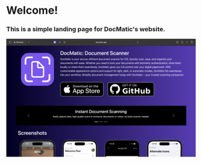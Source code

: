 # Welcome!
### This is a simple landing page for DocMatic's website.

<div style="display: flex; flex-direction: column; align-items: center; text-align: center;">
    <a href="https://docmatic.app" target="_blank" rel="noopener noreferrer">
        <img src="Images/DocMatic_website.png" alt="Website Preview" width="600" />
    </a>
</div>
